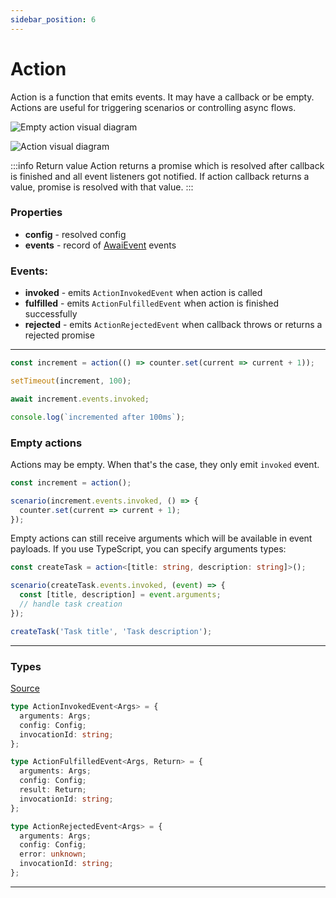```yaml
---
sidebar_position: 6
---
```


# Action

Action is a function that emits events. It may have a callback or be empty.
Actions are useful for triggering scenarios or controlling async flows.

![Empty action visual diagram](/diagrams/EmptyAction.svg "Empty action visual diagram")

![Action visual diagram](/diagrams/Action.svg "Action visual diagram")

:::info Return value
Action returns a promise which is resolved after callback is finished and all event listeners got notified. If action callback returns a value, promise is resolved with that value.
:::

### Properties

- **config** - resolved config
- **events** - record of [AwaiEvent](/awai-event) events

### Events:

- **invoked** - emits `ActionInvokedEvent` when action is called
- **fulfilled** - emits `ActionFulfilledEvent` when action is finished successfully
- **rejected** - emits `ActionRejectedEvent` when callback throws or returns a rejected promise

---

```ts title="Example action"
const increment = action(() => counter.set(current => current + 1));

setTimeout(increment, 100);

await increment.events.invoked;

console.log(`incremented after 100ms`);
```

### Empty actions

Actions may be empty. When that's the case, they only emit `invoked` event.

```ts title="Using empty actions to control scenarios"
const increment = action();

scenario(increment.events.invoked, () => {
  counter.set(current => current + 1);
});
```

Empty actions can still receive arguments which will be available in event payloads.
If you use TypeScript, you can specify arguments types:

```ts title="Passing arguments to an empty action in order to have better control over scenario"
const createTask = action<[title: string, description: string]>();

scenario(createTask.events.invoked, (event) => {
  const [title, description] = event.arguments;
  // handle task creation
});

createTask('Task title', 'Task description');
```

---

### Types

[Source](https://github.com/yuriyyakym/awai/blob/master/src/action/types.ts)

```ts
type ActionInvokedEvent<Args> = {
  arguments: Args;
  config: Config;
  invocationId: string;
};

type ActionFulfilledEvent<Args, Return> = {
  arguments: Args;
  config: Config;
  result: Return;
  invocationId: string;
};

type ActionRejectedEvent<Args> = {
  arguments: Args;
  config: Config;
  error: unknown;
  invocationId: string;
};
```

---
